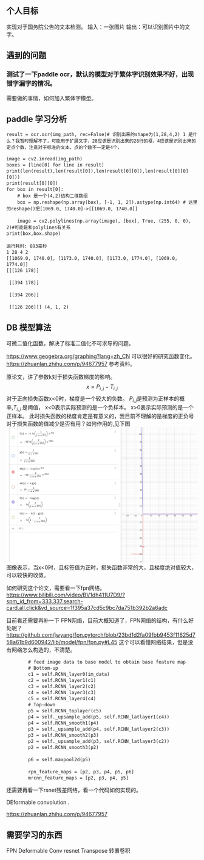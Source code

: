 ## 个人目标
实现对于国务院公告的文本检测。
输入：一张图片
输出：可以识别图片中的文字。


## 遇到的问题

### 测试了一下paddle ocr，默认的模型对于繁体字识别效果不好，出现错字漏字的情况。
需要做的事情，如何加入繁体字模型。


## paddle 学习分析

```
result = ocr.ocr(img_path, rec=False)# 识别出来的shape为(1,28,4,2) 1 是什么？我暂时理解不了，可能用于扩展文字，28应该是识别出来的28行的框，4应该是识别出来的定点个数，注意对于标准的文本，点的个数不一定是4个，
```

```
image = cv2.imread(img_path)
boxes = [line[0] for line in result]
print(len(result),len(result[0]),len(result[0][0]),len(result[0][0][0]))
print(result[0][0])
for box in result[0]:
    # box 是一个(4,2)结构二维数组
    box = np.reshape(np.array(box), [-1, 1, 2]).astype(np.int64) # 这里的reshape()把[1069.0, 1740.0]->[[1069.0, 1740.0]]
    
    image = cv2.polylines(np.array(image), [box], True, (255, 0, 0), 2)#可能是和polylines有关系
print(box,box.shape)

运行耗时: 893毫秒
1 28 4 2
[[1069.0, 1740.0], [1173.0, 1740.0], [1173.0, 1774.0], [1069.0, 1774.0]]
[[[126 178]]

 [[394 178]]

 [[394 206]]

 [[126 206]]] (4, 1, 2)
```

## DB 模型算法
可微二值化函数，解决了标准二值化不可求导的问题。

https://www.geogebra.org/graphing?lang=zh_CN 可以很好的研究函数变化。 
https://zhuanlan.zhihu.com/p/94677957 参考资料。

原论文，讲了参数k对于损失函数梯度的影响。
$$x=P_{{i,j}}-T_{{i,j}}$$ 
对于正向损失函数x<0时，梯度是一个较大的负数。
$P_{{i,j}}$是预测为正样本的概率,$T_{{i,j}}$ 是阈值，
x<0表示实际预测的是一个负样本。
x>0表示实际预测的是一个正样本。
此时损失函数的梯度肯定是有意义的，我目前不理解的是梯度的正负号对于损失函数的值减少是否有用？如何作用的,见下图
![正损失函数和其梯度](./media/02-db-loss_function.png)
图像表示，当x<0时，且标签值为正时，损失函数非常的大，且梯度绝对值较大，可以较快的收敛。

如何研究这个论文，需要看一下fpn网络。
https://www.bilibili.com/video/BV1dh411U7D9/?spm_id_from=333.337.search-card.all.click&vd_source=1f395a37cd5c9bc7da751b392b2a6adc





目前看还需要再补一下  FPN网络，目前大概知道了，FPN网络的结构，有什么好处呢？
https://github.com/jwyang/fpn.pytorch/blob/23bd1d2fa09fbb9453f11625d758a61b9d600942/lib/model/fpn/fpn.py#L45 这个可以看懂网络结果，但是没有网络怎么构造的，不清楚。
```
        # feed image data to base model to obtain base feature map
        # Bottom-up
        c1 = self.RCNN_layer0(im_data)
        c2 = self.RCNN_layer1(c1)
        c3 = self.RCNN_layer2(c2)
        c4 = self.RCNN_layer3(c3)
        c5 = self.RCNN_layer4(c4)
        # Top-down
        p5 = self.RCNN_toplayer(c5)
        p4 = self._upsample_add(p5, self.RCNN_latlayer1(c4))
        p4 = self.RCNN_smooth1(p4)
        p3 = self._upsample_add(p4, self.RCNN_latlayer2(c3))
        p3 = self.RCNN_smooth2(p3)
        p2 = self._upsample_add(p3, self.RCNN_latlayer3(c2))
        p2 = self.RCNN_smooth3(p2)

        p6 = self.maxpool2d(p5)

        rpn_feature_maps = [p2, p3, p4, p5, p6]
        mrcnn_feature_maps = [p2, p3, p4, p5]
```
还需要再看一下rsnet残差网络，看一个代码如何实现的。

DEformable convolution .


https://zhuanlan.zhihu.com/p/94677957

## 需要学习的东西
FPN 
Deformable Conv
resnet
Transpose 转置卷积
